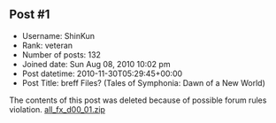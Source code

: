 ## Post #1
- Username: ShinKun
- Rank: veteran
- Number of posts: 132
- Joined date: Sun Aug 08, 2010 10:02 pm
- Post datetime: 2010-11-30T05:29:45+00:00
- Post Title: breff Files? (Tales of Symphonia: Dawn of a New World)

The contents of this post was deleted because of possible forum rules violation.
[all_fx_d00_01.zip](https://xentaxbackup.github.io/file/3650_all_fx_d00_01.zip)
